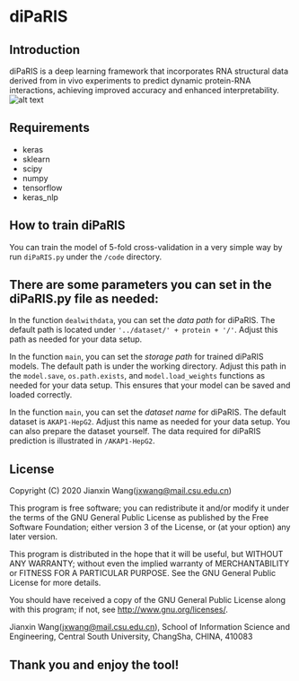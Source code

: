 # diPaRIS
## Introduction
diPaRIS is a deep learning framework that incorporates RNA structural data derived from in vivo experiments to predict dynamic protein-RNA interactions, achieving improved accuracy and enhanced interpretability. 
![alt text]([https://github.com/CSU-LishenZhang/diPaRIS/blob/main/Overview.png])
## Requirements
- keras
- sklearn
- scipy
- numpy
- tensorflow
- keras_nlp

##  How to train diPaRIS
You can train the model of 5-fold cross-validation in a very simple way by run `diPaRIS.py` under the `/code` directory.

## There are some parameters you can set in the diPaRIS.py file as needed:
In the function `dealwithdata`, you can set the *data path* for diPaRIS. The default path is located under `'../dataset/' + protein + '/'`. Adjust this path as needed for your data setup. 

In the function `main`, you can set the *storage path* for trained diPaRIS models. The default path is under the working directory. Adjust this path in the `model.save`, `os.path.exists`, and `model.load_weights` functions as needed for your data setup. This ensures that your model can be saved and loaded correctly.

In the function `main`, you can set the *dataset name* for diPaRIS. The default dataset is `AKAP1-HepG2`. Adjust this name as needed for your data setup. You can also prepare the dataset yourself. The data required for diPaRIS prediction is illustrated in `/AKAP1-HepG2`.

## License

Copyright (C) 2020 Jianxin Wang(jxwang@mail.csu.edu.cn)

This program is free software; you can redistribute it and/or modify it under the terms of the GNU General Public License as published by the Free Software Foundation; either version 3 of the License, or (at your option) any later version.

This program is distributed in the hope that it will be useful, but WITHOUT ANY WARRANTY; without even the implied warranty of MERCHANTABILITY or FITNESS FOR A PARTICULAR PURPOSE. See the GNU General Public License for more details.

You should have received a copy of the GNU General Public License along with this program; if not, see <http://www.gnu.org/licenses/>.

Jianxin Wang(jxwang@mail.csu.edu.cn), School of Information Science and Engineering, Central South University, ChangSha, CHINA, 410083

## Thank you and enjoy the tool!
